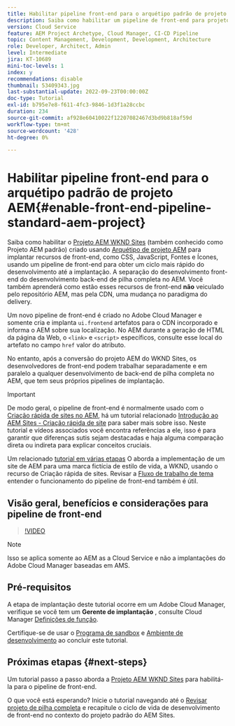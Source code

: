 ```yaml
---
title: Habilitar pipeline front-end para o arquétipo padrão de projeto AEM
description: Saiba como habilitar um pipeline de front-end para projeto AEM padrão para uma implantação mais rápida de recursos estáticos, como CSS, JavaScript, Fontes, Ícones. Separação do desenvolvimento de front-end do desenvolvimento de back-end de pilha completa no AEM.
version: Cloud Service
feature: AEM Project Archetype, Cloud Manager, CI-CD Pipeline
topic: Content Management, Development, Development, Architecture
role: Developer, Architect, Admin
level: Intermediate
jira: KT-10689
mini-toc-levels: 1
index: y
recommendations: disable
thumbnail: 53409343.jpg
last-substantial-update: 2022-09-23T00:00:00Z
doc-type: Tutorial
exl-id: b795e7e8-f611-4fc3-9846-1d3f1a28ccbc
duration: 234
source-git-commit: af928e60410022f12207082467d3bd9b818af59d
workflow-type: tm+mt
source-wordcount: '428'
ht-degree: 0%

---
```


# Habilitar pipeline front-end para o arquétipo padrão de projeto AEM{#enable-front-end-pipeline-standard-aem-project}

Saiba como habilitar o [Projeto AEM WKND Sites](https://github.com/adobe/aem-guides-wknd) (também conhecido como Projeto AEM padrão) criado usando [Arquétipo de projeto AEM](https://github.com/adobe/aem-project-archetype) para implantar recursos de front-end, como CSS, JavaScript, Fontes e Ícones, usando um pipeline de front-end para obter um ciclo mais rápido do desenvolvimento até a implantação. A separação do desenvolvimento front-end do desenvolvimento back-end de pilha completa no AEM. Você também aprenderá como estão esses recursos de front-end __não__ veiculado pelo repositório AEM, mas pela CDN, uma mudança no paradigma do delivery.


Um novo pipeline de front-end é criado no Adobe Cloud Manager e somente cria e implanta `ui.frontend` artefatos para o CDN incorporado e informa o AEM sobre sua localização. No AEM durante a geração de HTML da página da Web, o `<link>` e `<script>` específicos, consulte esse local do artefato no campo `href` valor do atributo.

No entanto, após a conversão do projeto AEM do WKND Sites, os desenvolvedores de front-end podem trabalhar separadamente e em paralelo a qualquer desenvolvimento de back-end de pilha completa no AEM, que tem seus próprios pipelines de implantação.

>[!IMPORTANT]
>
>De modo geral, o pipeline de front-end é normalmente usado com o [Criação rápida de sites no AEM](https://experienceleague.adobe.com/docs/experience-manager-cloud-service/content/sites/administering/site-creation/quick-site/overview.html?lang=en), há um tutorial relacionado [Introdução ao AEM Sites - Criação rápida de site](https://experienceleague.adobe.com/docs/experience-manager-learn/getting-started-wknd-tutorial-develop/site-template/overview.html) para saber mais sobre isso. Neste tutorial e vídeos associados você encontra referências a ele, isso é para garantir que diferenças sutis sejam destacadas e haja alguma comparação direta ou indireta para explicar conceitos cruciais.


Um relacionado [tutorial em várias etapas](https://experienceleague.adobe.com/docs/experience-manager-learn/getting-started-wknd-tutorial-develop/site-template/overview.html) O aborda a implementação de um site de AEM para uma marca fictícia de estilo de vida, a WKND, usando o recurso de Criação rápida de sites. Revisar a [Fluxo de trabalho de tema](https://experienceleague.adobe.com/docs/experience-manager-learn/getting-started-wknd-tutorial-develop/site-template/theming.html) entender o funcionamento do pipeline de front-end também é útil.

## Visão geral, benefícios e considerações para pipeline de front-end

>[!VIDEO](https://video.tv.adobe.com/v/3409343?quality=12&learn=on)


>[!NOTE]
>
>Isso se aplica somente ao AEM as a Cloud Service e não a implantações do Adobe Cloud Manager baseadas em AMS.

## Pré-requisitos

A etapa de implantação deste tutorial ocorre em um Adobe Cloud Manager, verifique se você tem um __Gerente de implantação__ , consulte Cloud Manager [Definições de função](https://experienceleague.adobe.com/docs/experience-manager-cloud-manager/content/requirements/users-and-roles.html?lang=en#role-definitions).

Certifique-se de usar o [Programa de sandbox](https://experienceleague.adobe.com/docs/experience-manager-cloud-service/content/implementing/using-cloud-manager/programs/introduction-sandbox-programs.html) e [Ambiente de desenvolvimento](https://experienceleague.adobe.com/docs/experience-manager-cloud-service/content/implementing/using-cloud-manager/manage-environments.html) ao concluir este tutorial.

## Próximas etapas {#next-steps}

Um tutorial passo a passo aborda a [Projeto AEM WKND Sites](https://github.com/adobe/aem-guides-wknd) para habilitá-la para o pipeline de front-end.

O que você está esperando? Inicie o tutorial navegando até o [Revisar projeto de pilha completa](review-uifrontend-module.md) e recapitule o ciclo de vida de desenvolvimento de front-end no contexto do projeto padrão do AEM Sites.
